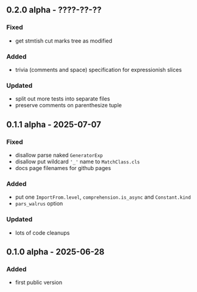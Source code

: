 ## 0.2.0 alpha - ????-??-??

### Fixed

- get stmtish cut marks tree as modified

### Added

- trivia (comments and space) specification for expressionish slices

### Updated

- split out more tests into separate files
- preserve comments on parenthesize tuple


## 0.1.1 alpha - 2025-07-07

### Fixed

- disallow parse naked `GeneratorExp`
- disallow put wildcard `'_'` name to `MatchClass.cls`
- docs page filenames for github pages

### Added

- put one `ImportFrom.level`, `comprehension.is_async` and `Constant.kind`
- `pars_walrus` option

### Updated

- lots of code cleanups

## 0.1.0 alpha - 2025-06-28

### Added

- first public version
